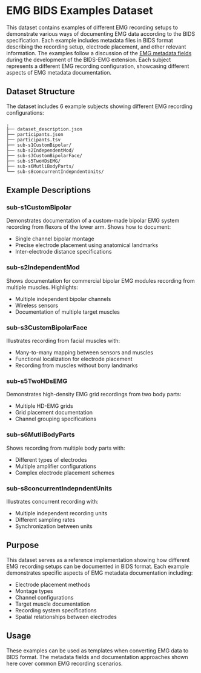 # EMG BIDS Examples Dataset

This dataset contains examples of different EMG recording setups to demonstrate various ways of documenting EMG data according to the BIDS specification. Each example includes metadata files in BIDS format describing the recording setup, electrode placement, and other relevant information. The examples follow a discussion of the [EMG metadata fields](https://docs.google.com/document/d/1s4SbStsm2VXqFbHEVF6Og7BCtjsRUDhzcZj9LO07r6Q) during the development of the BIDS-EMG extension. Each subject represents a different EMG recording configuration, showcasing different aspects of EMG metadata documentation.

## Dataset Structure

The dataset includes 6 example subjects showing different EMG recording configurations:

```shell
.
├── dataset_description.json
├── participants.json 
├── participants.tsv
├── sub-s1CustomBipolar/
├── sub-s2IndependentMod/
├── sub-s3CustomBipolarFace/
├── sub-s5TwoHDsEMG/
├── sub-s6MutliBodyParts/
└── sub-s8concurrentIndepndentUnits/
```

## Example Descriptions

### sub-s1CustomBipolar
Demonstrates documentation of a custom-made bipolar EMG system recording from flexors of the lower arm. Shows how to document:
- Single channel bipolar montage
- Precise electrode placement using anatomical landmarks
- Inter-electrode distance specifications

### sub-s2IndependentMod 
Shows documentation for commercial bipolar EMG modules recording from multiple muscles. Highlights:
- Multiple independent bipolar channels
- Wireless sensors
- Documentation of multiple target muscles

### sub-s3CustomBipolarFace
Illustrates recording from facial muscles with:
- Many-to-many mapping between sensors and muscles
- Functional localization for electrode placement
- Recording from muscles without bony landmarks

### sub-s5TwoHDsEMG
Demonstrates high-density EMG grid recordings from two body parts:
- Multiple HD-EMG grids
- Grid placement documentation
- Channel grouping specifications

### sub-s6MutliBodyParts
Shows recording from multiple body parts with:
- Different types of electrodes
- Multiple amplifier configurations
- Complex electrode placement schemes

### sub-s8concurrentIndepndentUnits
Illustrates concurrent recording with:
- Multiple independent recording units
- Different sampling rates
- Synchronization between units

## Purpose

This dataset serves as a reference implementation showing how different EMG recording setups can be documented in BIDS format. Each example demonstrates specific aspects of EMG metadata documentation including:

- Electrode placement methods
- Montage types
- Channel configurations
- Target muscle documentation
- Recording system specifications
- Spatial relationships between electrodes

## Usage

These examples can be used as templates when converting EMG data to BIDS format. The metadata fields and documentation approaches shown here cover common EMG recording scenarios.